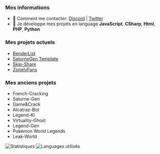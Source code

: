 
### Mes informations
- 🔭 Comment me contacter: [Discord](https://discord.gg/cV9GCxcHeE) | [Twitter](https://x.com/Galack_du_QSM) 
- 🌱 Je développe mes projets en language __JavaScript__, __CSharp__, __Html__, __PHP__, __Python__

### Mes projets actuels 
- [BenderList](http://benderlist.com/)
- [SaturneGen Template](https://saturnegen.com/)
- [Skip-Share](https://skip-share.com/)
- [ZonelyFans](https://zonely-fans.com/)

### Mes anciens projets 
- French-Cracking
- Saturne-Gen
- Game&Crack
- Alcatraz-Bot
- Legend-KI
- Virtuality-Ghost 
- Legend-Gen
- Pokémon World Legends 
- Leak-World



<img alt="Statistiques" src="https://github-readme-stats.vercel.app/api?username=GalackQSM&show_icons=true&hide_border=true&theme=tokyonight" />
<img alt="Languages utilisés" src="https://github-readme-stats.vercel.app/api/top-langs?username=GalackQSM&show_icons=true&theme=tokyonight&layout=compact" />
